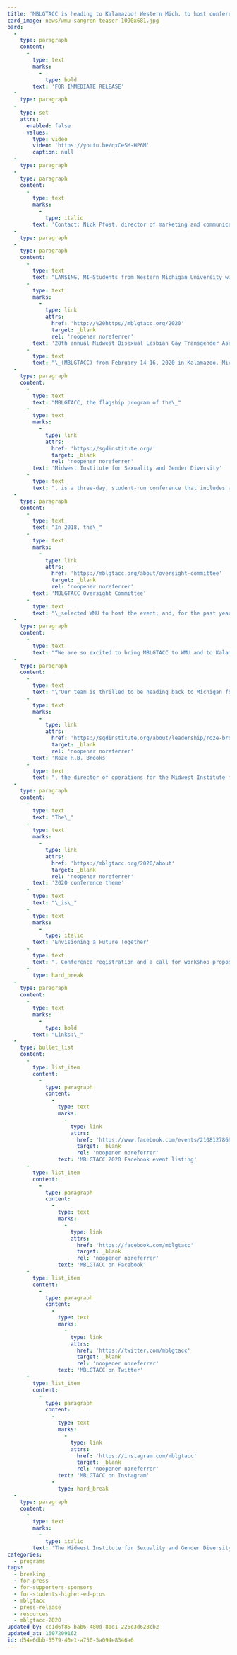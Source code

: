 ```yaml
---
title: 'MBLGTACC is heading to Kalamazoo! Western Mich. to host conference in 2020'
card_image: news/wmu-sangren-teaser-1090x681.jpg
bard:
  -
    type: paragraph
    content:
      -
        type: text
        marks:
          -
            type: bold
        text: 'FOR IMMEDIATE RELEASE'
  -
    type: paragraph
  -
    type: set
    attrs:
      enabled: false
      values:
        type: video
        video: 'https://youtu.be/qxCeSM-HP6M'
        caption: null
  -
    type: paragraph
  -
    type: paragraph
    content:
      -
        type: text
        marks:
          -
            type: italic
        text: 'Contact: Nick Pfost, director of marketing and communications, Midwest Institute for Sexuality and Gender Diversity'
  -
    type: paragraph
  -
    type: paragraph
    content:
      -
        type: text
        text: "LANSING, MI—Students from Western Michigan University will host the\_"
      -
        type: text
        marks:
          -
            type: link
            attrs:
              href: 'http://%20https//mblgtacc.org/2020'
              target: _blank
              rel: 'noopener noreferrer'
        text: '28th annual Midwest Bisexual Lesbian Gay Transgender Asexual College Conference'
      -
        type: text
        text: "\_(MBLGTACC) from February 14-16, 2020 in Kalamazoo, Michigan.\_"
  -
    type: paragraph
    content:
      -
        type: text
        text: "MBLGTACC, the flagship program of the\_"
      -
        type: text
        marks:
          -
            type: link
            attrs:
              href: 'https://sgdinstitute.org/'
              target: _blank
              rel: 'noopener noreferrer'
        text: 'Midwest Institute for Sexuality and Gender Diversity'
      -
        type: text
        text: ", is a three-day, student-run conference that includes a variety of keynote speakers, workshops, identity forums, and entertainment. The conference aims to connect, educate and empower students from across the region and nation.\_"
  -
    type: paragraph
    content:
      -
        type: text
        text: "In 2018, the\_"
      -
        type: text
        marks:
          -
            type: link
            attrs:
              href: 'https://mblgtacc.org/about/oversight-committee'
              target: _blank
              rel: 'noopener noreferrer'
        text: 'MBLGTACC Oversight Committee'
      -
        type: text
        text: "\_selected WMU to host the event; and, for the past year, the student leadership team has been diligently moving through early planning stages. This will be the first time MBLGTACC has visited Kalamazoo. (And yes, there really is a Kalamazoo.)\_"
  -
    type: paragraph
    content:
      -
        type: text
        text: "“We are so excited to bring MBLGTACC to WMU and to Kalamazoo,” says Danielle Kropveld, a student at Western Michigan University and the public relations chair for MBLGTACC 2020. “With this conference, we want to try and build a strong community that centers on advocacy, education, and empowerment and, through that, look forward to a future together. It's a chance for us to encourage important dialogue for the queer and trans community, and to have fun while we're doing it.”\_"
  -
    type: paragraph
    content:
      -
        type: text
        text: "\"Our team is thrilled to be heading back to Michigan for MBLGTACC 2020,\" says\_"
      -
        type: text
        marks:
          -
            type: link
            attrs:
              href: 'https://sgdinstitute.org/about/leadership/roze-brooks'
              target: _blank
              rel: 'noopener noreferrer'
        text: 'Roze R.B. Brooks'
      -
        type: text
        text: ", the director of operations for the Midwest Institute for Sexuality and Gender Diversity. \"With many of our staff residing in Michigan and/or being alumnx of its numerous colleges and universities, we're looking forward to bringing these experiences together as we support this year’s planning team. We're also thrilled about the opportunity to do some localised work by building new conference partners in the very state our organization was incorporated.\"\_"
  -
    type: paragraph
    content:
      -
        type: text
        text: "The\_"
      -
        type: text
        marks:
          -
            type: link
            attrs:
              href: 'https://mblgtacc.org/2020/about'
              target: _blank
              rel: 'noopener noreferrer'
        text: '2020 conference theme'
      -
        type: text
        text: "\_is\_"
      -
        type: text
        marks:
          -
            type: italic
        text: 'Envisioning a Future Together'
      -
        type: text
        text: ". Conference registration and a call for workshop proposals are tentatively scheduled to launch in summer/fall 2019, with announcements of speakers and entertainers to follow starting in the late fall.\_"
      -
        type: hard_break
  -
    type: paragraph
    content:
      -
        type: text
        marks:
          -
            type: bold
        text: "Links:\_"
  -
    type: bullet_list
    content:
      -
        type: list_item
        content:
          -
            type: paragraph
            content:
              -
                type: text
                marks:
                  -
                    type: link
                    attrs:
                      href: 'https://www.facebook.com/events/2108127869279128'
                      target: _blank
                      rel: 'noopener noreferrer'
                text: 'MBLGTACC 2020 Facebook event listing'
      -
        type: list_item
        content:
          -
            type: paragraph
            content:
              -
                type: text
                marks:
                  -
                    type: link
                    attrs:
                      href: 'https://facebook.com/mblgtacc'
                      target: _blank
                      rel: 'noopener noreferrer'
                text: 'MBLGTACC on Facebook'
      -
        type: list_item
        content:
          -
            type: paragraph
            content:
              -
                type: text
                marks:
                  -
                    type: link
                    attrs:
                      href: 'https://twitter.com/mblgtacc'
                      target: _blank
                      rel: 'noopener noreferrer'
                text: 'MBLGTACC on Twitter'
      -
        type: list_item
        content:
          -
            type: paragraph
            content:
              -
                type: text
                marks:
                  -
                    type: link
                    attrs:
                      href: 'https://instagram.com/mblgtacc'
                      target: _blank
                      rel: 'noopener noreferrer'
                text: 'MBLGTACC on Instagram'
              -
                type: hard_break
  -
    type: paragraph
    content:
      -
        type: text
        marks:
          -
            type: italic
        text: 'The Midwest Institute for Sexuality and Gender Diversity empowers students of diverse sexualities and genders to inspire sustainable change; leads higher education colleagues in relevant and inclusive practices; and advances knowledge of sexuality and gender through advocacy and expansive programming.'
categories:
  - programs
tags:
  - breaking
  - for-press
  - for-supporters-sponsors
  - for-students-higher-ed-pros
  - mblgtacc
  - press-release
  - resources
  - mblgtacc-2020
updated_by: cc1d6f85-bab6-480d-8bd1-226c3d628cb2
updated_at: 1607209162
id: d54e6dbb-5579-40e1-a750-5a094e8346a6
---
```

